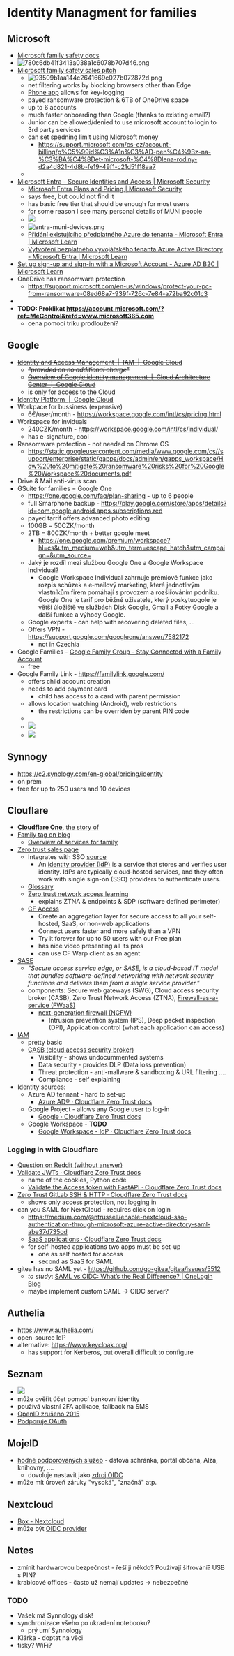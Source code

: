 # Identity Managment for families

## Microsoft

- [Microsoft family safety docs](https://support.microsoft.com/en-us/account-billing/microsoft-family-safety-bb97220e-9dd8-4b4a-9d15-8194d5941dc5)
- ![780c6db41f3413a038a1c6078b707d46.png](./assets/780c6db41f3413a038a1c6078b707d46.png)
- [Microsoft family safety sales pitch](https://www.microsoft.com/cs-cz/microsoft-365/family-safety?ocid=cmm15zkky0u&rtc=1)
  - ![93509b1aa144c2641669c027b072872d.png](./assets/93509b1aa144c2641669c027b072872d.png)
  - net filtering works by blocking browsers other than Edge
  - [Phone app](https://www.microsoft.com/en-us/microsoft-365-life-hacks/privacy-and-safety/protect-your-family-how-to-select-a-phone-monitoring-app) allows for key-logging
  - payed ransomware protection & 6TB of OneDrive space
  - up to 6 accounts
  - much faster onboarding than Google (thanks to existing email?)
  - Junior can be allowed/denied to use microsoft account to login to 3rd party services
  - can set spedning limit using Microsoft money
    - https://support.microsoft.com/cs-cz/account-billing/p%C5%99id%C3%A1n%C3%AD-pen%C4%9Bz-na-%C3%BA%C4%8Det-microsoft-%C4%8Dlena-rodiny-d2a4d821-4d8b-fe19-49f1-c21d51f18aa7
  - 
- [Microsoft Entra - Secure Identities and Access | Microsoft Security](https://www.microsoft.com/en-us/security/business/microsoft-entra)
  - [Microsoft Entra Plans and Pricing | Microsoft Security](https://www.microsoft.com/en-us/security/business/microsoft-entra-pricing)
  - says free, but could not find it
  - has basic free tier that should be enough for most users
  - for some reason I see many personal details of MUNI people
  - ![](materials/entry-muni-users.png)
  - ![entra-muni-devices.png](materials/entra-muni-devices.png)
  - [Přidání existujícího předplatného Azure do tenanta - Microsoft Entra | Microsoft Learn](https://learn.microsoft.com/cs-cz/azure/active-directory/fundamentals/how-subscriptions-associated-directory?amp%3Bclcid=0x5)
  - [Vytvoření bezplatného vývojářského tenanta Azure Active Directory - Microsoft Entra | Microsoft Learn](https://learn.microsoft.com/cs-cz/azure/active-directory/verifiable-credentials/how-to-create-a-free-developer-account)
- [Set up sign-up and sign-in with a Microsoft Account - Azure AD B2C | Microsoft Learn](https://learn.microsoft.com/en-us/azure/active-directory-b2c/identity-provider-microsoft-account?pivots=b2c-user-flow)
- OneDrive has ransomware protection
  - https://support.microsoft.com/en-us/windows/protect-your-pc-from-ransomware-08ed68a7-939f-726c-7e84-a72ba92c01c3
- 
- **TODO: Proklikat https://account.microsoft.com/?ref=MeControl&refd=www.microsoft365.com**
  - cena pomocí triku prodloužení?

## Google

- ~~[Identity and Access Management &nbsp;|&nbsp; IAM &nbsp;|&nbsp; Google Cloud](https://cloud.google.com/iam/)~~
  - ~~*"provided on no additional charge"*~~
  - ~~[Overview of Google identity management &nbsp;|&nbsp; Cloud Architecture Center &nbsp;|&nbsp; Google Cloud](https://cloud.google.com/architecture/identity/overview-google-authentication)~~
  - is only for access to the Cloud
- [Identity Platform &nbsp;|&nbsp; Google Cloud](https://cloud.google.com/identity-platform)
- Workpace for bussiness (expensive)
  - 6€/user/month - https://workspace.google.com/intl/cs/pricing.html
- Workspace for inviduals
  - 240CZK/month - https://workspace.google.com/intl/cs/individual/
  - has e-signature, cool
- Ransomware protection - not needed on Chrome OS
  - https://static.googleusercontent.com/media/www.google.com/cs//support/enterprise/static/gapps/docs/admin/en/gapps_workspace/How%20to%20mitigate%20ransomware%20risks%20for%20Google%20Workspace%20documents.pdf
- Drive & Mail anti-virus scan
- GSuite for families = Google One
  - https://one.google.com/faq/plan-sharing - up to 6 people
  - full Smarphone backup - https://play.google.com/store/apps/details?id=com.google.android.apps.subscriptions.red
  - payed tarrif offers advanced photo editing
  - 100GB = 50CZK/month
  - 2TB = 80CZK/month + better google meet
    - https://one.google.com/premium/workspace?hl=cs&utm_medium=web&utm_term=escape_hatch&utm_campaign=&utm_source=
  - Jaký je rozdíl mezi službou Google One a Google Workspace Individual?
    - Google Workspace Individual zahrnuje prémiové funkce jako rozpis schůzek a e‑mailový marketing, které jednotlivým vlastníkům firem pomáhají s provozem a rozšiřováním podniku. Google One je tarif pro běžné uživatele, který poskytuogole je větší úložiště ve službách Disk Google, Gmail a Fotky Google a další funkce a výhody Google.
  - Google experts - can help with recovering deleted files, ...
  - Offers VPN - https://support.google.com/googleone/answer/7582172
    - not in Czechia
- Google Families - [Google Family Group - Stay Connected with a Family Account](https://families.google/intl/en_us/families/)
  - free
- Google Family Link - https://familylink.google.com/
  - offers child account creation
  - needs to add payment card
    - child has access to a card with parent permission
  - allows location watching (Android), web restrictions
    - the restrictions can be overriden by parent PIN code
  - 
  - ![](/home/adam/.config/marktext/images/2023-10-05-08-49-05-image.png)
  - ![](/home/adam/.config/marktext/images/2023-10-05-08-50-14-image.png)

## Synnogy

- https://c2.synology.com/en-global/pricing/identity
- on prem
- free for up to 250 users and 10 devices

## Clouflare

- **[Cloudflare One](https://www.cloudflare.com/cloudflare-one/)**, [the story of](https://iframe.cloudflarestream.com/dc64ca8874298041945c9a6924c82b4b?preload=metadata)
- [Family tag on blog](https://blog.cloudflare.com/tag/families/)
  - [Overview of services for family](https://blog.cloudflare.com/shields-up-free-cloudflare-services-to-improve-your-cyber-readiness/)
- [Zero trust sales page](https://www.cloudflare.com/zero-trust/)
  - Integrates with SSO [source](https://www.cloudflare.com/learning/access-management/what-is-sso/)
    - An [identity provider (IdP)](https://www.cloudflare.com/learning/access-management/what-is-an-identity-provider/) is a service that stores and verifies user identity. IdPs are typically cloud-hosted services, and they often work with single sign-on (SSO) providers to authenticate users.
  - [Glossary](https://www.cloudflare.com/learning/security/glossary/what-is-zero-trust/)
  - [Zero trust network access learning](https://www.cloudflare.com/learning/access-management/what-is-ztna/)
    - explains ZTNA & endpoints & SDP (software defined perimeter)
  - [CF Access](https://www.cloudflare.com/zero-trust/products/access/)
    - Create an aggregation layer for secure access to all your self-hosted, SaaS, or non-web applications
    - Connect users faster and more safely than a VPN
    - Try it forever for up to 50 users with our Free plan
    - has nice video presenting all its pros
    - can use CF Warp client as an agent
- [SASE](https://www.cloudflare.com/learning/access-management/what-is-sase/)
  - _"Secure access service edge, or SASE, is a cloud-based IT model that bundles software-defined networking with network security functions and delivers them from a single service provider."_
  - components: Secure web gateways (SWG), Cloud access security broker (CASB), Zero Trust Network Access (ZTNA), [Firewall-as-a-service (FWaaS)](https://www.cloudflare.com/learning/cloud/what-is-a-cloud-firewall/)
    - [next-generation firewall (NGFW)](https://www.cloudflare.com/learning/security/what-is-next-generation-firewall-ngfw/)
      - Intrusion prevention system (IPS), Deep packet inspection (DPI), Application control (what each application can access)
- [IAM](https://www.cloudflare.com/learning/access-management/what-is-identity-and-access-management/)
  - pretty basic
  - [CASB (cloud access security broker)](https://www.cloudflare.com/learning/access-management/what-is-a-casb/)
    - Visibility - shows undocummented systems
    - Data security - provides DLP (Data loss prevention)
    - Threat protection - anti-mallware & sandboxing & URL filtering .…
    - Compliance - self explaining
- Identity sources:
  - Azure AD tennant - hard to set-up
    - [Azure AD® · Cloudflare Zero Trust docs](https://developers.cloudflare.com/cloudflare-one/identity/idp-integration/azuread/)
  - Google Project - allows any Google user to log-in
    - [Google · Cloudflare Zero Trust docs](https://developers.cloudflare.com/cloudflare-one/identity/idp-integration/google/)
  - Google Workspace - **TODO**
    - [Google Workspace - IdP · Cloudflare Zero Trust docs](https://developers.cloudflare.com/cloudflare-one/identity/idp-integration/gsuite)

### Logging in with Cloudflare

- [Question on Reddit (without answer)](https://www.reddit.com/r/selfhosted/comments/z9n8ul/using_cloudflare_tunnel_auth_with_gitea/)
- [Validate JWTs · Cloudflare Zero Trust docs](https://developers.cloudflare.com/cloudflare-one/identity/authorization-cookie/validating-json/)
  - name of the cookies, Python code
  - [Validate the Access token with FastAPI · Cloudflare Zero Trust docs](https://developers.cloudflare.com/cloudflare-one/tutorials/fastapi/)
- [Zero Trust GitLab SSH & HTTP · Cloudflare Zero Trust docs](https://developers.cloudflare.com/cloudflare-one/tutorials/gitlab/)
  - shows only access protection, not logging in
- can you SAML for NextCloud - requires click on login
  - https://medium.com/@ntrussell/enable-nextcloud-sso-authentication-through-microsoft-azure-active-directory-saml-abe37d735cd
  - [SaaS applications · Cloudflare Zero Trust docs](https://developers.cloudflare.com/cloudflare-one/applications/configure-apps/saas-apps)
  - for self-hosted applications two apps must be set-up
    - one as self hosted for access
    - second as SaaS for SAML
- gitea has no SAML yet - https://github.com/go-gitea/gitea/issues/5512
  - *to study*: [SAML vs OIDC: What’s the Real Difference? | OneLogin Blog](https://www.onelogin.com/blog/real-difference-saml-oidc)
  - maybe implement custom SAML -> OIDC server?

## Authelia

- https://www.authelia.com/
- open-source IdP
- alternative: https://www.keycloak.org/
  - has support for Kerberos, but overall difficult to configure

## Seznam

- ![](assets/2023-10-04-11-06-48-image.png)
- může ověřit účet pomocí bankovní identity
- používá vlastní 2FA aplikace, fallback na SMS
- [OpenID zrušeno 2015](https://www.cnews.cz/clanky/seznam-rusi-openid-lide-se-uz-naucili-pouzivat-jine-zpusoby-prihlasovani/)
- [Podporuje OAuth](https://vyvojari.seznam.cz/oauth)

## MojeID

- [hodně podporovaných služeb](https://www.mojeid.cz/cs/kde-pouzit/katalog-sluzeb/) - datová schránka, portál občana, Alza, knihovny, ....
  - dovoluje nastavit jako [zdroj OIDC](https://www.mojeid.cz/dokumentace/html/ImplementacePodporyMojeid/OpenidConnect/index.html)
- může mít úroveň záruky "vysoká", "značná" atp.

## Nextcloud

- [Box - Nextcloud](https://nextcloud.com/box/)
- může být [OIDC provider](https://apps.nextcloud.com/apps/oidc)

## Notes

- zmínit hardwarovou bezpečnost - řeší ji někdo? Používají šifrování? USB s PIN?
- krabicové offices - často už nemají updates -> nebezpečné

### TODO

- Vašek má Synnology disk!
- synchronizace všeho po ukradení notebooku?
  - prý umí Synnology
- Klárka - doptat na věci
- tisky? WiFi?
